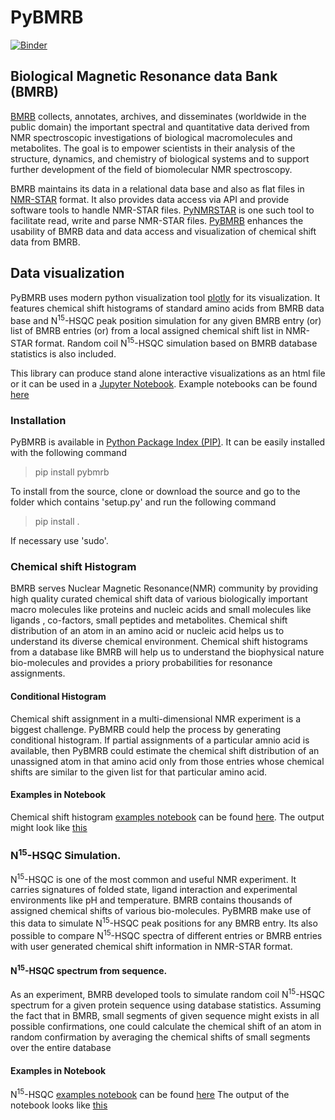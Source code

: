 # PyBMRB
[![Binder](https://mybinder.org/badge_logo.svg)](https://mybinder.org/v2/gh/kumar-physics/PyBMRB/dev?filepath=https%3A%2F%2Fgithub.com%2Fkumar-physics%2FPyBMRB%2Ftree%2Fdev%2Fpybmrb%2Fexamples)
## Biological Magnetic Resonance data Bank (BMRB)
[BMRB](http://www.bmrb.wisc.edu/) collects, annotates, archives, and disseminates (worldwide in the public domain)
 the important spectral and quantitative data derived from NMR spectroscopic 
 investigations of biological macromolecules and metabolites. The goal is to empower 
 scientists in their analysis of the structure, dynamics, and chemistry of biological 
 systems and to support further development of the field of 
 biomolecular NMR spectroscopy. 
 
 BMRB maintains its data in a relational data base and also as flat files in [NMR-STAR](https://doi.org/10.1007/s10858-018-0220-3)
  format. It also provides data access via API and provide software tools to handle NMR-STAR files. 
 [PyNMRSTAR](https://github.com/uwbmrb/PyNMRSTAR) is one such tool to facilitate read, write and parse
 NMR-STAR files. [PyBMRB](https://github.com/uwbmrb/PyBMRB) enhances the usability of BMRB data 
 and data access and visualization of chemical shift data from BMRB. 
 
 ## Data visualization
 
PyBMRB uses modern python visualization tool [plotly](https://plot.ly/python/) for 
its visualization. It features chemical shift histograms of 
standard amino acids from BMRB data base and N<sup>15</sup>-HSQC peak position simulation
for any given BMRB entry (or) list of BMRB entries (or) from a local assigned chemical 
shift list in NMR-STAR format. Random coil N<sup>15</sup>-HSQC simulation based on BMRB 
database statistics is also included.  

This library can produce stand alone interactive visualizations as an html file or it can 
be used in a [Jupyter Notebook](https://jupyter.org/). Example notebooks can be found 
[here](https://github.com/uwbmrb/PyBMRB/tree/master/pybmrb/examples)

### Installation
PyBMRB is available in [Python Package Index (PIP)](https://pypi.org/project/pybmrb/). It can be easily 
installed with the following command
>pip install pybmrb

To install from the source, clone or download the source and go to the folder which contains 'setup.py' 
and run the following command
>pip install .

If necessary use 'sudo'. 
### Chemical shift Histogram
BMRB serves Nuclear Magnetic Resonance(NMR) community by providing 
high quality curated chemical shift data of various biologically important 
macro molecules like proteins and nucleic acids and small molecules like ligands , co-factors,
small peptides and metabolites. Chemical shift distribution of an atom in an amino acid or 
nucleic acid helps us to understand its diverse chemical environment.
Chemical shift histograms from a database like BMRB will help
us to understand the biophysical nature bio-molecules and provides a priory 
probabilities for resonance assignments.

#### Conditional Histogram
Chemical shift assignment in a multi-dimensional NMR experiment is 
a biggest challenge. PyBMRB could help the process by generating 
conditional histogram. If partial assignments of a particular 
amnio acid is available, then PyBMRB could estimate the chemical shift
distribution of an unassigned atom in that amino acid only from those entries
 whose chemical shifts are similar to the given list for that 
 particular amino acid. 


#### Examples in Notebook
Chemical shift histogram [examples notebook](https://github.com/uwbmrb/PyBMRB/tree/master/pybmrb/examples/histogram.ipynb) 
can be found [here](https://github.com/uwbmrb/PyBMRB/tree/master/pybmrb/examples/histogram.ipynb). 
The output might look like [this](https://htmlpreview.github.io/?https://github.com/uwbmrb/PyBMRB/blob/master/pybmrb/examples/histogram.html)  

### N<sup>15</sup>-HSQC Simulation.

N<sup>15</sup>-HSQC is one of the most common and useful NMR experiment.
It carries signatures of folded state, ligand interaction and experimental environments 
like pH and temperature. BMRB contains thousands of assigned chemical shifts
of various bio-molecules. PyBMRB make use of this data to simulate N<sup>15</sup>-HSQC 
peak positions for any BMRB entry. Its also possible to compare N<sup>15</sup>-HSQC 
spectra of different entries or BMRB entries with user generated
 chemical shift information in NMR-STAR format. 
 
 #### N<sup>15</sup>-HSQC spectrum from sequence. 
 As an experiment, BMRB developed tools to simulate random coil
 N<sup>15</sup>-HSQC spectrum for a given protein sequence using 
 database statistics. Assuming the fact that in BMRB, small segments 
 of given sequence might exists in all possible confirmations, 
 one could calculate the chemical shift of an atom in random 
 confirmation by averaging the chemical shifts of small segments
 over the entire database
 
 #### Examples in Notebook
 N<sup>15</sup>-HSQC [examples notebook](https://github.com/uwbmrb/PyBMRB/tree/master/pybmrb/examples/n15hsqc.ipynb) 
 can be found [here](https://github.com/uwbmrb/PyBMRB/tree/master/pybmrb/examples/n15hsqc.ipynb)
 The output of the notebook looks like [this](https://htmlpreview.github.io/?https://github.com/uwbmrb/PyBMRB/blob/master/pybmrb/examples/n15hsqc.html)
 
